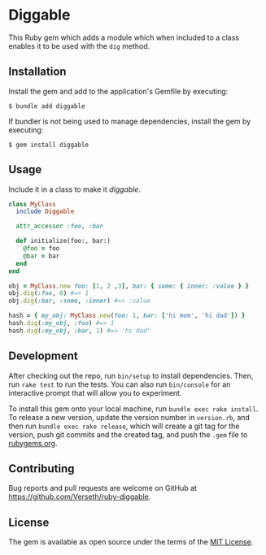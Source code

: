 # Diggable

This Ruby gem which adds a module which when included to a class enables it to be used with the `dig` method.

## Installation

Install the gem and add to the application's Gemfile by executing:

    $ bundle add diggable

If bundler is not being used to manage dependencies, install the gem by executing:

    $ gem install diggable

## Usage

Include it in a class to make it *diggable*.

```rb
class MyClass
  include Diggable

  attr_accessor :foo, :bar

  def initialize(foo:, bar:)
    @foo = foo
    @bar = bar
  end
end

obj = MyClass.new foo: [1, 2 ,3], bar: { some: { inner: :value } }
obj.dig(:foo, 0) #=> 1
obj.dig(:bar, :some, :inner) #=> :value

hash = { my_obj: MyClass.new(foo: 1, bar: ['hi mom', 'hi dad']) }
hash.dig(:my_obj, :foo) #=> 1
hash.dig(:my_obj, :bar, 1) #=> 'hi dad'
```

## Development

After checking out the repo, run `bin/setup` to install dependencies. Then, run `rake test` to run the tests. You can also run `bin/console` for an interactive prompt that will allow you to experiment.

To install this gem onto your local machine, run `bundle exec rake install`. To release a new version, update the version number in `version.rb`, and then run `bundle exec rake release`, which will create a git tag for the version, push git commits and the created tag, and push the `.gem` file to [rubygems.org](https://rubygems.org).

## Contributing

Bug reports and pull requests are welcome on GitHub at https://github.com/Verseth/ruby-diggable.

## License

The gem is available as open source under the terms of the [MIT License](https://opensource.org/licenses/MIT).

